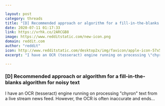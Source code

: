 ```yaml
---

layout: post
category: threads
title: "[D] Recommended approach or algorithm for a fill-in-the-blanks algorithm for noisy text"
date: 2020-07-11 01:17:33
link: https://vrhk.co/2ARCGB8
image: https://www.redditstatic.com/new-icon.png
domain: reddit.com
author: "reddit"
icon: http://www.redditstatic.com/desktop2x/img/favicon/apple-icon-57x57.png
excerpt: "I have an OCR (tesseract) engine running on processing \"chyron\" text from a live stream news feed. However, the OCR is often inaccurate and ends..."

---
```


### [D] Recommended approach or algorithm for a fill-in-the-blanks algorithm for noisy text

I have an OCR (tesseract) engine running on processing "chyron" text from a live stream news feed. However, the OCR is often inaccurate and ends...